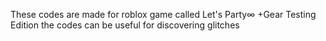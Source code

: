 These codes are made for roblox game called Let's Party∞ +Gear Testing Edition
the codes can be useful for discovering glitches

